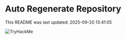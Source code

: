 # Auto Regenerate Repository

This README was last updated: 2025-09-20 13:41:05

 ![TryHackMe](https://tryhackme.com/badge/533634)
